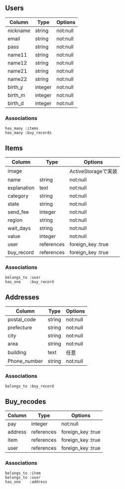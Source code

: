 ## Users
|Column     |Type       |Options                                  |
|-----------|-----------|-----------------------------------------|
|nickname   |string     |not:null                                 |
|email      |string     |not:null                                 |
|pass       |string     |not:null                                 |
|name11     |string     |not:null                                 |
|name12     |string     |not:null                                 |
|name21     |string     |not:null                                 |
|name22     |string     |not:null                                 |
|birth_y    |integer    |not:null                                 |
|birth_m    |integer    |not:null                                 |
|birth_d    |integer    |not:null                                 |

### Associations
    has_many :items
    has_many :buy_records

## Items
|Column     |Type       |Options                                  |
|-----------|-----------|-----------------------------------------|
|image      |           |ActiveStorageで実装                       |
|name       |string     |not:null                                 |
|explanation|text       |not:null                                 |
|category   |string     |not:null                                 |
|state      |string     |not:null                                 |
|send_fee   |integer    |not:null                                 |
|region     |string     |not:null                                 |
|wait_days  |string     |not:null                                 |
|value      |integer    |not:null                                 |
|user       |references |foreign_key :true                        |
|buy_record |references |foreign_key :true                        |

### Associations
    belongs_to :user
    has_one    :buy_record

## Addresses
|Column       |Type       |Options                                  |
|-------------|-----------|-----------------------------------------|
|postal_code  |string     |not:null                                 |
|prefecture   |string     |not:null                                 |
|city         |string     |not:null                                 |
|area         |string     |not:null                                 |
|building     |text       |任意                                      |
|Phone_number |string     |not:null                                 |

### Associations
    belongs_to :buy_record

## Buy_recodes
|Column       |Type       |Options                                  |
|-------------|-----------|-----------------------------------------|
|pay          |integer    |not:null                                 |
|address      |references |foreign_key :true                        |
|item         |references |foreign_key :true                        |
|user         |references |foreign_key :true                        |

### Associations
    belongs_to :item
    belongs_to :user
    has_one    :address